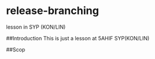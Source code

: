 # release-branching
lesson in SYP (KON/LIN)

##Introduction
This is just a lesson at 5AHIF SYP(KON/LIN)


##Scop
